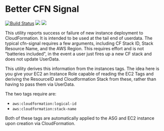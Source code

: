 # Better CFN Signal
[![Build Status](https://github.com/bdwyertech/better-cfn-signal/workflows/Go/badge.svg?branch=master)](https://github.com/bdwyertech/better-cfn-signal/actions?query=workflow%3AGo+branch%3Amaster)
[![](https://images.microbadger.com/badges/image/bdwyertech/better-cfn-signal.svg)](https://microbadger.com/images/bdwyertech/better-cfn-signal)
[![](https://images.microbadger.com/badges/version/bdwyertech/better-cfn-signal.svg)](https://microbadger.com/images/bdwyertech/better-cfn-signal)

This utility reports success or failure of new instance deployment to CloudFormation.  It is intended to be used at the tail end of userdata.  The typical cfn-signal requires a few arguments, including CF Stack ID, Stack Resource Name, and the AWS Region.  This requires effort and is not "batteries included", in the event a user just fires up a new CF stack and does not update UserData.

This utility derives this information from the instances tags.  The idea here is you give your EC2 an Instance Role capable of reading the EC2 Tags and deriving the ResourceID and Cloudformation Stack from these, rather than having to pass them via UserData.

The two tags require are:
* `aws:cloudformation:logical-id`
* `aws:cloudformation:stack-name`

Both of these tags are automatically applied to the ASG and EC2 instance upon creation via CloudFormation.
